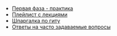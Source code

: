- [Первая фаза - практика](https://github.com/Elbrus-Bootcamp/phase-1/)
- [Плейлист с лекциями](https://www.youtube.com/playlist?list=PLvCaAwzmrwpMrEk3Zcrslx1yp2rx_CbaA)
- [Шпаргалка по гиту](https://gist.github.com/mrThomasTeller/5ba8c54c899983bc5c516868fac8dd84)
- [Ответы на часто задаваемые вопросы](https://github.com/Elbrus-Bootcamp/faq-for-students)
